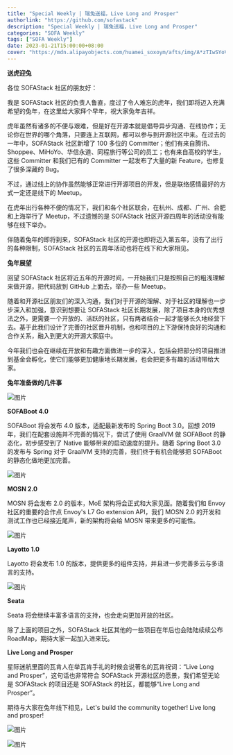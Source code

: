 ```yaml
---
title: "Special Weekly | 瑞兔送福，Live Long and Prosper"
authorlink: "https://github.com/sofastack"
description: "Special Weekly | 瑞兔送福，Live Long and Prosper"
categories: "SOFA Weekly"
tags: ["SOFA Weekly"]
date: 2023-01-21T15:00:00+08:00
cover: "https://mdn.alipayobjects.com/huamei_soxoym/afts/img/A*zTIwSYoVm5kAAAAAAAAAAAAADrGAAQ/original"
---
```


**送虎迎兔**

各位 SOFAStack 社区的朋友好：
  
我是 SOFAStack 社区的负责人鲁直，度过了令人难忘的虎年，我们即将迈入充满希望的兔年，在这里给大家拜个早年，祝大家兔年吉祥。

虎年虽然有诸多的不便与艰难，但是好在开源本就是倡导异步沟通、在线协作；无论你在世界的哪个角落，只要连上互联网，都可以参与到开源社区中来。在过去的一年中，SOFAStack 社区新增了 100 多位的 Committer；他们有来自腾讯、Shoppee、MiHoYo、华信永道、同程旅行等公司的员工；也有来自高校的学生，这些 Committer 和我们已有的 Committer 一起发布了大量的新 Feature，也修复了很多深藏的 Bug。

不过，通过线上的协作虽然能够正常进行开源项目的开发，但是联络感情最好的方式一定还是线下的 Meetup。

在虎年出行各种不便的情况下，我们和各个社区联合，在杭州、成都、广州、合肥和上海举行了 Meetup，不过遗憾的是 SOFAStack 社区开源四周年的活动没有能够在线下举办。

伴随着兔年的即将到来，SOFAStack 社区的开源也即将迈入第五年，没有了出行的各种限制，SOFAStack 社区的五周年活动也将在线下和大家相见。

**兔年展望**

回望 SOFAStack 社区将近五年的开源时间，一开始我们只是按照自己的粗浅理解来做开源，把代码放到 GitHub 上面去，举办一些 Meetup。

随着和开源社区朋友们的深入沟通，我们对于开源的理解、对于社区的理解也一步步深入和加强，意识到想要让 SOFAStack 社区长期发展，除了项目本身的优秀想法之外，更需要一个开放的、活跃的社区，只有两者结合一起才能够长久地经营下去。基于此我们设计了完善的社区晋升机制，也和项目的上下游保持良好的沟通和合作关系，融入到更大的开源大家庭中。

今年我们也会在继续在开放和有趣方面做进一步的深入，包括会把部分的项目推进到基金会孵化，使它们能够更加健康地长期发展，也会把更多有趣的活动带给大家。

**兔年准备做的几件事**

![图片](https://p3-juejin.byteimg.com/tos-cn-i-k3u1fbpfcp/a4c1d0d507c14c129d5026ba93cb94d8~tplv-k3u1fbpfcp-zoom-1.image)

**SOFABoot 4.0**

SOFABoot 将会发布 4.0 版本，适配最新发布的 Spring Boot 3.0。回想 2019 年，我们在配套设施并不完善的情况下，尝试了使用 GraalVM 做 SOFABoot 的静态化，初步感受到了 Native 能够带来的启动速度的提升。随着 Spring Boot 3.0 的发布与 Spring 对于 GraalVM 支持的完善，我们终于有机会能够把 SOFABoot 的静态化做地更加完善。

![图片](https://p3-juejin.byteimg.com/tos-cn-i-k3u1fbpfcp/d7370dd016d042b2b337dde1fa5e37fa~tplv-k3u1fbpfcp-zoom-1.image)

**MOSN 2.0**

MOSN 将会发布 2.0 的版本，MoE 架构将会正式和大家见面。随着我们和 Envoy 社区的重要的合作点 Envoy's L7 Go extension API，我们 MOSN 2.0 的开发和测试工作也已经接近尾声，新的架构将会给 MOSN 带来更多的可能性。

![图片](https://p3-juejin.byteimg.com/tos-cn-i-k3u1fbpfcp/d8ed8eb4e59a4365b610ef6c2fbea0e0~tplv-k3u1fbpfcp-zoom-1.image)

**Layotto 1.0**

Layotto 将会发布 1.0 的版本，提供更多的组件支持，并且进一步完善多云与多语言的支持。

![图片](https://p3-juejin.byteimg.com/tos-cn-i-k3u1fbpfcp/eb08810aa2114153b124a9b871fab6d7~tplv-k3u1fbpfcp-zoom-1.image)

**Seata**

Seata 将会继续丰富多语言的支持，也会走向更加开放的社区。
  
除了上面的项目之外，SOFAStack 社区其他的一些项目在年后也会陆陆续续公布 RoadMap，期待大家一起加入进来玩。

**Live Long and Prosper**

星际迷航里面的瓦肯人在举瓦肯手礼的时候会说著名的瓦肯祝词：“Live Long and Prosper”，这句话也非常符合 SOFAStack 开源社区的愿景，我们希望无论是 SOFAStack 的项目还是 SOFAStack 的社区，都能够“Live Long and Prosper”。  

期待与大家在兔年线下相见，Let's build the community together! Live long and prosper!

![图片](https://p3-juejin.byteimg.com/tos-cn-i-k3u1fbpfcp/14692b3f57b7420c907dc9d1563689cf~tplv-k3u1fbpfcp-zoom-1.image)

![图片](https://p3-juejin.byteimg.com/tos-cn-i-k3u1fbpfcp/e517d53bffac4b82bceda72312806da6~tplv-k3u1fbpfcp-zoom-1.image)
